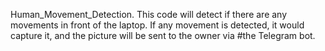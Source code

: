 Human_Movement_Detection.
This code will detect if there are any movements in front of the laptop. If any movement is detected, it would capture it, and the picture will be sent to the owner via #the Telegram bot. 


